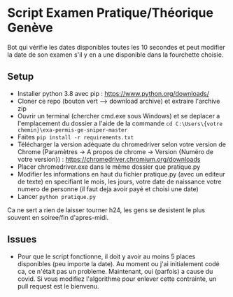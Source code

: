 # Script Examen Pratique/Théorique Genève
Bot qui vérifie les dates disponibles toutes les 10 secondes et peut modifier la date de son examen s'il y en a une disponible dans la fourchette choisie.

## Setup
- Installer python 3.8 avec pip : https://www.python.org/downloads/
- Cloner ce repo (bouton vert --> download archive) et extraire l'archive zip
- Ouvrir un terminal (chercher cmd.exe sous Windows) et se deplacer a l'emplacement du dossier a l'aide de la commande ```cd C:\Users\{votre chemin}\exa-permis-ge-sniper-master``` 
- Faites ```pip install -r requirements.txt```
- Télécharger la version adéquate du chromedriver selon votre version de Chrome (Paramètres -> A propos de chrome -> Version {Numéro de votre version}) :
  https://chromedriver.chromium.org/downloads
- Placer chromedriver.exe dans le même dossier que pratique.py
- Modifier les informations en haut du fichier pratique.py (avec un editeur de texte) en specifiant le mois, les jours, votre date de naissance votre numero de personne (il faut deja avoir payé et choisi une date)
- Lancer ```python pratique.py```

Ca ne sert a rien de laisser tourner h24, les gens se desistent le plus souvent en soiree/fin d'apres-midi.

## Issues
- Pour que le script fonctionne, il doit y avoir au moins 5 places disponibles (peu importe la date). Au moment ou j'ai initialement codé ca, ce n'était pas un probleme. Maintenant, oui (parfois) a cause du covid. Si vous modifiez l'algorithme pour enlever cette contrainte, un pull request est le bienvenu.
